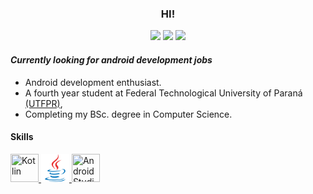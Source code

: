 <h3 align="center">HI!</h3>

<div align="center">
<a href="https://www.linkedin.com/in/gabrielsauter/" target="_blank"><img src="https://img.shields.io/badge/LinkedIn-0077B5?style=for-the-badge&logo=linkedin&logoColor=white" target="_blank"></a>
<a href="mailto:gabriel.andrade.sauter@gmail.com" target="_blank"><img src="https://img.shields.io/badge/Gmail-D14836?style=for-the-badge&logo=gmail&logoColor=white" target="_blank"></a>
<a href="https://wa.me/5542999971646" target="_blank"><img src="https://img.shields.io/badge/WhatsApp-25D366?style=for-the-badge&logo=whatsapp&logoColor=white" target="_blank"></a>
</div>
<!-- <img align="right" src="https://user-images.githubusercontent.com/99730281/156256474-161a7806-cbc3-4fb6-9296-4c63421dc25b.gif" width="250" height="250" /> -->

#### *Currently looking for android development jobs* 
- Android development enthusiast.
- A fourth year student at Federal Technological University of Paraná [(UTFPR)](http://www.utfpr.edu.br/campus/pontagrossa),
- Completing my BSc. degree in Computer Science.

#### Skills
<a href="https://kotlinlang.org/" target="_blank">
<img src="https://www.vectorlogo.zone/logos/kotlinlang/kotlinlang-icon.svg" title="Kotlin" width="45" height="45" /> 
</a>
<a href="https://dev.java/" target="_blank">
<img src="https://raw.githubusercontent.com/devicons/devicon/master/icons/java/java-original.svg" title="Java" width="45" height="45" /> 
</a>
<a href="https://developer.android.com/studio" target="_blank">
<img src="https://user-images.githubusercontent.com/99730281/154801509-987938de-f57e-4197-9fbe-f13e14de482f.svg" title="Android Studio" width="45" height="45"/>
</a>

